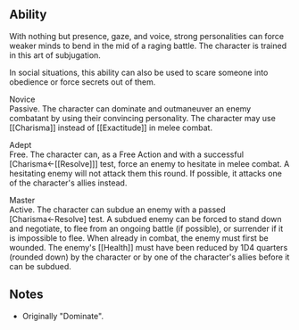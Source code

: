## Ability
With nothing but presence, gaze, and voice, strong personalities can force weaker minds to bend in the mid of a raging battle. The character is trained in this art of subjugation.

In social situations, this ability can also be used to scare someone into obedience or force secrets out of them.

Novice<br>Passive. The character can dominate and outmaneuver an enemy combatant by using their convincing personality. The character may use [[Charisma]] instead of [[Exactitude]] in melee combat.

Adept<br>Free. The character can, as a Free Action and with a successful \[Charisma←[[Resolve]]\] test, force an enemy to hesitate in melee combat. A hesitating enemy will not attack them this round. If possible, it attacks one of the character's allies instead.

Master<br>Active. The character can subdue an enemy with a passed \[Charisma←Resolve\] test. A subdued enemy can be forced to stand down and negotiate, to flee from an ongoing battle (if possible), or surrender if it is impossible to flee. When already in combat, the enemy must first be wounded. The enemy's [[Health]] must have been reduced by 1D4 quarters (rounded down) by the character or by one of the character's allies before it can be subdued.
## Notes
* Originally "Dominate".